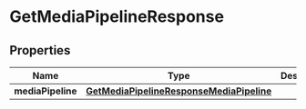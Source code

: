 

# GetMediaPipelineResponse


## Properties

| Name | Type | Description | Notes |
|------------ | ------------- | ------------- | -------------|
|**mediaPipeline** | [**GetMediaPipelineResponseMediaPipeline**](GetMediaPipelineResponseMediaPipeline.md) |  |  [optional] |



